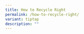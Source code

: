 ```yaml
---
title: How to Recycle Right
permalink: /how-to-recycle-right/
variant: tiptap
description: ""
---
```

